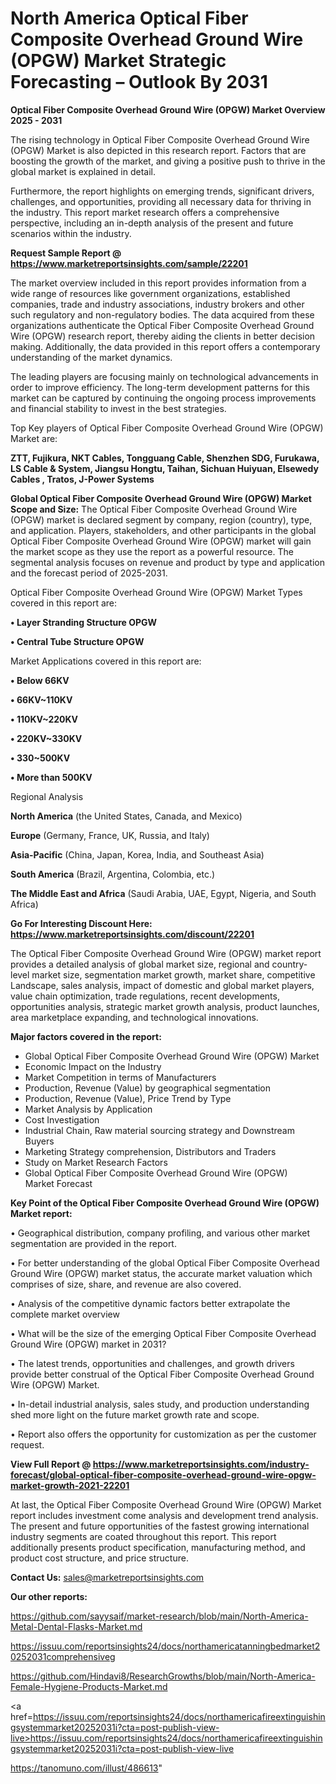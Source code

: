 # North America Optical Fiber Composite Overhead Ground Wire (OPGW) Market Strategic Forecasting – Outlook By 2031

<Strong> Optical Fiber Composite Overhead Ground Wire (OPGW) Market Overview 2025 - 2031</strong>

The rising technology in Optical Fiber Composite Overhead Ground Wire (OPGW) Market is also depicted in this research report. Factors that are boosting the growth of the market, and giving a positive push to thrive in the global market is explained in detail.

Furthermore, the report highlights on emerging trends, significant drivers, challenges, and opportunities, providing all necessary data for thriving in the industry. This report market research offers a comprehensive perspective, including an in-depth analysis of the present and future scenarios within the industry.

<strong>Request Sample Report @ <a href=https://www.marketreportsinsights.com/sample/22201>https://www.marketreportsinsights.com/sample/22201</a></strong>

The market overview included in this report provides information from a wide range of resources like government organizations, established companies, trade and industry associations, industry brokers and other such regulatory and non-regulatory bodies. The data acquired from these organizations authenticate the Optical Fiber Composite Overhead Ground Wire (OPGW) research report, thereby aiding the clients in better decision making. Additionally, the data provided in this report offers a contemporary understanding of the market dynamics.

The leading players are focusing mainly on technological advancements in order to improve efficiency. The long-term development patterns for this market can be captured by continuing the ongoing process improvements and financial stability to invest in the best strategies.

Top Key players of Optical Fiber Composite Overhead Ground Wire (OPGW) Market are:

<strong>ZTT, Fujikura, NKT Cables, Tongguang Cable, Shenzhen SDG, Furukawa, LS Cable & System, Jiangsu Hongtu, Taihan, Sichuan Huiyuan, Elsewedy Cables , Tratos, J-Power Systems</strong>

<strong><b>Global Optical Fiber Composite Overhead Ground Wire (OPGW) Market Scope and Size:</b></strong>
The Optical Fiber Composite Overhead Ground Wire (OPGW) market is declared segment by company, region (country), type, and application. Players, stakeholders, and other participants in the global Optical Fiber Composite Overhead Ground Wire (OPGW) market will gain the market scope as they use the report as a powerful resource. The segmental analysis focuses on revenue and product by type and application and the forecast period of 2025-2031.

Optical Fiber Composite Overhead Ground Wire (OPGW) Market Types covered in this report are:

<strong>• Layer Stranding Structure OPGW

• Central Tube Structure OPGW</strong>

Market Applications covered in this report are:

<strong>• Below 66KV

• 66KV~110KV

• 110KV~220KV

• 220KV~330KV

• 330~500KV

• More than 500KV</strong> 

Regional Analysis

<strong>North America</strong> (the United States, Canada, and Mexico)

<strong>Europe</strong> (Germany, France, UK, Russia, and Italy)

<strong>Asia-Pacific</strong> (China, Japan, Korea, India, and Southeast Asia)

<strong>South America</strong> (Brazil, Argentina, Colombia, etc.)

<strong>The Middle East and Africa</strong> (Saudi Arabia, UAE, Egypt, Nigeria, and South Africa)

<strong>Go For Interesting Discount Here: <a href=https://www.marketreportsinsights.com/discount/22201>https://www.marketreportsinsights.com/discount/22201</a></strong>

The Optical Fiber Composite Overhead Ground Wire (OPGW) market report provides a detailed analysis of global market size, regional and country-level market size, segmentation market growth, market share, competitive Landscape, sales analysis, impact of domestic and global market players, value chain optimization, trade regulations, recent developments, opportunities analysis, strategic market growth analysis, product launches, area marketplace expanding, and technological innovations.

<strong><b>Major factors covered in the report:</b></strong>
<ul>
  <li>Global Optical Fiber Composite Overhead Ground Wire (OPGW) Market </li>
  <li>Economic Impact on the Industry</li>
  <li>Market Competition in terms of Manufacturers</li>
  <li>Production, Revenue (Value) by geographical segmentation</li>
  <li>Production, Revenue (Value), Price Trend by Type</li>
  <li>Market Analysis by Application</li>
  <li>Cost Investigation</li>
  <li>Industrial Chain, Raw material sourcing strategy and Downstream Buyers</li>
  <li>Marketing Strategy comprehension, Distributors and Traders</li>
  <li>Study on Market Research Factors</li>
  <li>Global Optical Fiber Composite Overhead Ground Wire (OPGW) Market Forecast</li>
</ul>

<strong><b>Key Point of the Optical Fiber Composite Overhead Ground Wire (OPGW) Market report:</b></strong>

• Geographical distribution, company profiling, and various other market segmentation are provided in the report.

• For better understanding of the global Optical Fiber Composite Overhead Ground Wire (OPGW) market status, the accurate market valuation which comprises of size, share, and revenue are also covered.

• Analysis of the competitive dynamic factors better extrapolate the complete market overview

• What will be the size of the emerging Optical Fiber Composite Overhead Ground Wire (OPGW) market in 2031?

• The latest trends, opportunities and challenges, and growth drivers provide better construal of the Optical Fiber Composite Overhead Ground Wire (OPGW) Market.

• In-detail industrial analysis, sales study, and production understanding shed more light on the future market growth rate and scope.

• Report also offers the opportunity for customization as per the customer request.

<strong><b>View Full Report @ <a href=https://www.marketreportsinsights.com/industry-forecast/global-optical-fiber-composite-overhead-ground-wire-opgw-market-growth-2021-22201>https://www.marketreportsinsights.com/industry-forecast/global-optical-fiber-composite-overhead-ground-wire-opgw-market-growth-2021-22201</a></b></strong>


At last, the Optical Fiber Composite Overhead Ground Wire (OPGW) Market report includes investment come analysis and development trend analysis. The present and future opportunities of the fastest growing international industry segments are coated throughout this report. This report additionally presents product specification, manufacturing method, and product cost structure, and price structure.

<strong>Contact Us:</strong>
sales@marketreportsinsights.com

<strong>Our other reports:</strong>

<a href=https://github.com/sayysaif/market-research/blob/main/North-America-Metal-Dental-Flasks-Market.md>https://github.com/sayysaif/market-research/blob/main/North-America-Metal-Dental-Flasks-Market.md</a>

<a href=https://issuu.com/reportsinsights24/docs/northamericatanningbedmarket20252031comprehensiveg>https://issuu.com/reportsinsights24/docs/northamericatanningbedmarket20252031comprehensiveg</a>

<a href=https://github.com/Hindavi8/ResearchGrowths/blob/main/North-America-Female-Hygiene-Products-Market.md>https://github.com/Hindavi8/ResearchGrowths/blob/main/North-America-Female-Hygiene-Products-Market.md</a>

<a href=https://issuu.com/reportsinsights24/docs/northamericafireextinguishingsystemmarket20252031i?cta=post-publish-view-live>https://issuu.com/reportsinsights24/docs/northamericafireextinguishingsystemmarket20252031i?cta=post-publish-view-live</a>

<a href=https://tanomuno.com/illust/486613>https://tanomuno.com/illust/486613</a>"

